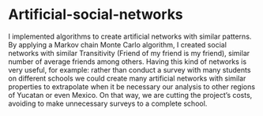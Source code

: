 # Artificial-social-networks

I implemented algorithms to create artificial networks with similar patterns. By applying a Markov chain Monte Carlo algorithm, I created social networks with similar Transitivity (Friend of my friend is my friend), similar number of average friends among others. Having this kind of networks is very useful, for example: rather than conduct a survey with many students on different schools we could create many artificial networks with similar properties to extrapolate when it be necessary our analysis to other regions of Yucatan or even Mexico. On that way, we are cutting the project’s costs, avoiding to make unnecessary surveys to a complete school. 
